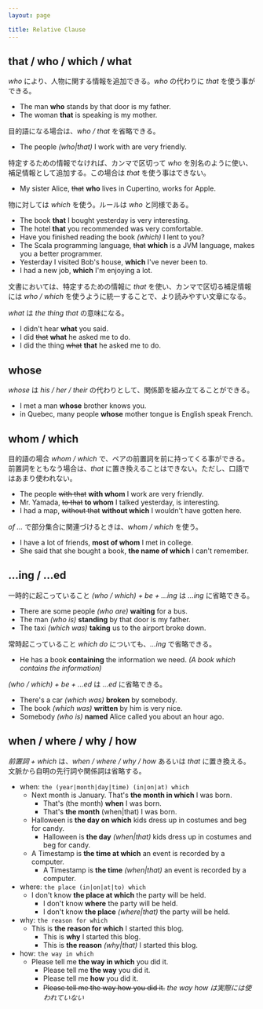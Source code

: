 ```yaml
---
layout: page

title: Relative Clause
---
```


## that / who / which / what

_who_ により、人物に関する情報を追加できる。_who_ の代わりに _that_ を使う事ができる。

* The man __who__ stands by that door is my father.
* The woman __that__ is speaking is my mother.

目的語になる場合は、_who / that_ を省略できる。

* The people _(who|that)_ I work with are very friendly.

特定するための情報でなければ、カンマで区切って _who_ を別名のように使い、補足情報として追加する。この場合は _that_ を使う事はできない。

* My sister Alice, <del>that</del> __who__ lives in Cupertino, works for Apple.

物に対しては _which_ を使う。ルールは _who_ と同様である。

* The book __that__ I bought yesterday is very interesting.
* The hotel __that__ you recommended was very comfortable.
* Have you finished reading the book _(which)_ I lent to you?
* The Scala programming language, <del>that</del> __which__ is a JVM language, makes you a better programmer.
* Yesterday I visited Bob's house, __which__ I've never been to.
* I had a new job, __which__ I'm enjoying a lot.

文書においては、特定するための情報に _that_ を使い、カンマで区切る補足情報には _who / which_ を使うように統一することで、より読みやすい文章になる。

_what_ は _the thing that_ の意味になる。

* I didn't hear __what__ you said.
* I did <del>that</del> __what__ he asked me to do.
* I did the thing <del>what</del> __that__ he asked me to do.

## whose

_whose_ は _his / her / their_ の代わりとして、関係節を組み立てることができる。

* I met a man __whose__ brother knows you.
* in Quebec, many people __whose__ mother tongue is English speak French.

## whom / which

目的語の場合 _whom / which_ で、ペアの前置詞を前に持ってくる事ができる。前置詞をともなう場合は、_that_ に置き換えることはできない。ただし、口語ではあまり使われない。

* The people <del>with that</del> __with whom__ I work are very friendly.
* Mr. Yamada, <del>to that</del> __to whom__ I talked yesterday, is interesting.
* I had a map, <del>without that</del> __without which__ I wouldn't have gotten here.

_of ..._ で部分集合に関連づけるときは、_whom / which_ を使う。

* I have a lot of friends, __most of whom__ I met in college.
* She said that she bought a book, __the name of which__ I can't remember.

## ...ing / ...ed

一時的に起こっていること _(who / which) + be + ...ing_ は _...ing_ に省略できる。

* There are some people _(who are)_ __waiting__ for a bus.
* The man _(who is)_ __standing__ by that door is my father.
* The taxi _(which was)_ __taking__ us to the airport broke down.

常時起こっていること _which do_ についても、_...ing_ で省略できる。

* He has a book __containing__ the information we need. _(A book which contains the information)_

_(who / which) + be + ...ed_ は _...ed_ に省略できる。

* There's a car _(which was)_ __broken__ by somebody.
* The book _(which was)_ __written__ by him is very nice.
* Somebody _(who is)_ __named__ Alice called you about an hour ago.

## when / where / why / how

_前置詞 + which_ は、_when / where / why / how_ あるいは _that_ に置き換える。文脈から自明の先行詞や関係詞は省略する。

* when: `the (year|month|day|time) (in|on|at) which`
  * Next month is January. That's __the month in which__ I was born.
    * That's (the month) __when__ I was born.
    * That's __the month__ (when|that) I was born.
  * Halloween is __the day on which__ kids dress up in costumes and beg for candy.
    * Halloween is __the day__ _(when|that)_ kids dress up in costumes and beg for candy.
  * A Timestamp is __the time at which__ an event is recorded by a computer.
    * A Timestamp is __the time__ _(when|that)_ an event is recorded by a computer.
* where: `the place (in|on|at|to) which`
  * I don't know __the place at which__ the party will be held.
    * I don't know __where__ the party will be held.
    * I don't know __the place__ _(where|that)_ the party will be held.
* why: `the reason for which`
  * This is __the reason for which__ I started this blog.
    * This is __why__ I started this blog.
    * This is __the reason__ _(why|that)_ I started this blog.
* how: `the way in which`
  * Please tell me __the way in which__ you did it.
    * Please tell me __the way__ you did it.
    * Please tell me __how__ you did it.
    * <del>Please tell me the way how you did it.</del> _the way how は実際には使われていない_

